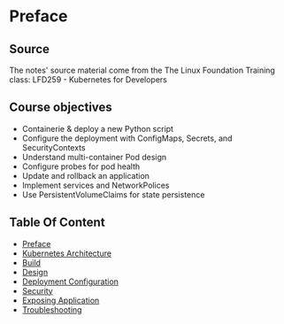 # Preface

## Source

The notes' source material come from the The Linux Foundation Training class: LFD259 - Kubernetes for Developers

## Course objectives

* Containerie & deploy a new Python script
* Configure the deployment with ConfigMaps, Secrets, and SecurityContexts
* Understand multi-container Pod design
* Configure probes for pod health
* Update and rollback an application
* Implement services and NetworkPolices
* Use PersistentVolumeClaims for state persistence

## Table Of Content

- [Preface](01-Preface.md)
- [Kubernetes Architecture](02-Kubernetes-Architecture.md)
- [Build](03-Build.md)
- [Design](04-Design.md)
- [Deployment Configuration](05-Deployment-Configuration.md)
- [Security](06-Security.md)
- [Exposing Application](07-Exposing-Application.md)
- [Troubleshooting](08-Troubleshooting.md)
